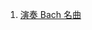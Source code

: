 1. [演奏 Bach 名曲](https://mp.weixin.qq.com/mp/audio?_wxindex_=0&scene=104&__biz=MzAwMzk0OTQ1Mw==&mid=2247503221&idx=1&voice_id=MzAwMzk0OTQ1M18yMjQ3NTAzMjIw&sn=8bc48c5eef18097290c45e0b8e812c35#wechat_redirect)

> 